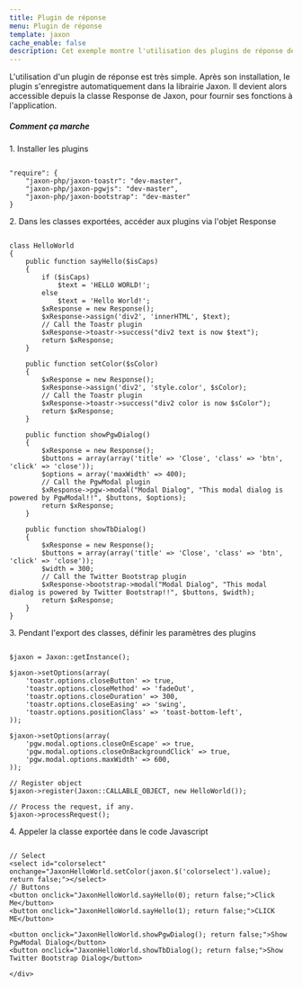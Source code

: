 ```yaml
---
title: Plugin de réponse
menu: Plugin de réponse
template: jaxon
cache_enable: false
description: Cet exemple montre l'utilisation des plugins de réponse de Jaxon, en ajoutant des notifications et des fenêtres modales à l'exemple Classe Hello World avec les plugins jaxon-toastr, jaxon-pgwjs and jaxon-bootstrap.
---
```


<div class="row">
L'utilisation d'un plugin de réponse est très simple. Après son installation, le plugin s'enregistre automatiquement dans la librairie Jaxon. Il devient alors accessible depuis la classe Response de Jaxon, pour fournir ses fonctions à l'application.
</div>

<div class="row">
    <h5>Comment ça marche</h5>

<p>1. Installer les plugins</p>
<pre><code class="language-json">
"require": {
    "jaxon-php/jaxon-toastr": "dev-master",
    "jaxon-php/jaxon-pgwjs": "dev-master",
    "jaxon-php/jaxon-bootstrap": "dev-master"
}
</code></pre>

<p>2. Dans les classes exportées, accéder aux plugins via l'objet Response</p>

<pre><code class="language-php">
class HelloWorld
{
    public function sayHello($isCaps)
    {
        if ($isCaps)
            $text = 'HELLO WORLD!';
        else
            $text = 'Hello World!';
        $xResponse = new Response();
        $xResponse->assign('div2', 'innerHTML', $text);
        // Call the Toastr plugin
        $xResponse->toastr->success("div2 text is now $text");
        return $xResponse;
    }

    public function setColor($sColor)
    {
        $xResponse = new Response();
        $xResponse->assign('div2', 'style.color', $sColor);
        // Call the Toastr plugin
        $xResponse->toastr->success("div2 color is now $sColor");
        return $xResponse;
    }

    public function showPgwDialog()
    {
        $xResponse = new Response();
        $buttons = array(array('title' => 'Close', 'class' => 'btn', 'click' => 'close'));
        $options = array('maxWidth' => 400);
        // Call the PgwModal plugin
        $xResponse->pgw->modal("Modal Dialog", "This modal dialog is powered by PgwModal!!", $buttons, $options);
        return $xResponse;
    }

    public function showTbDialog()
    {
        $xResponse = new Response();
        $buttons = array(array('title' => 'Close', 'class' => 'btn', 'click' => 'close'));
        $width = 300;
        // Call the Twitter Bootstrap plugin
        $xResponse->bootstrap->modal("Modal Dialog", "This modal dialog is powered by Twitter Bootstrap!!", $buttons, $width);
        return $xResponse;
    }
}
</code></pre>

<p>3. Pendant l'export des classes, définir les paramètres des plugins</p>

<pre><code class="language-php">
$jaxon = Jaxon::getInstance();

$jaxon->setOptions(array(
    'toastr.options.closeButton' => true,
    'toastr.options.closeMethod' => 'fadeOut',
    'toastr.options.closeDuration' => 300,
    'toastr.options.closeEasing' => 'swing',
    'toastr.options.positionClass' => 'toast-bottom-left',
));

$jaxon->setOptions(array(
    'pgw.modal.options.closeOnEscape' => true,
    'pgw.modal.options.closeOnBackgroundClick' => true,
    'pgw.modal.options.maxWidth' => 600,
));

// Register object
$jaxon->register(Jaxon::CALLABLE_OBJECT, new HelloWorld());

// Process the request, if any.
$jaxon->processRequest();
</code></pre>

<p>4. Appeler la classe exportée dans le code Javascript</p>

<pre><code class="language-php">
// Select
&lt;select id="colorselect" onchange="JaxonHelloWorld.setColor(jaxon.$('colorselect').value); return false;"&gt;&lt;/select&gt;
// Buttons
&lt;button onclick="JaxonHelloWorld.sayHello(0); return false;"&gt;Click Me&lt;/button&gt;
&lt;button onclick="JaxonHelloWorld.sayHello(1); return false;"&gt;CLICK ME&lt;/button&gt;

&lt;button onclick="JaxonHelloWorld.showPgwDialog(); return false;"&gt;Show PgwModal Dialog&lt;/button&gt;
&lt;button onclick="JaxonHelloWorld.showTbDialog(); return false;"&gt;Show Twitter Bootstrap Dialog&lt;/button&gt;
</code></pre>

    </div>
</div>
